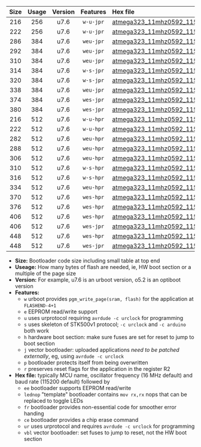 |Size|Usage|Version|Features|Hex file|
|:-:|:-:|:-:|:-:|:--|
|216|256|u7.6|`w-u-jpr`|[atmega323_11mhz0592_115200bps_ur_vbl.hex](https://raw.githubusercontent.com/stefanrueger/urboot/main//atmega323_11mhz0592_115200bps_ur_vbl.hex)|
|222|256|u7.6|`w-u-jpr`|[atmega323_11mhz0592_115200bps_lednop_ur_vbl.hex](https://raw.githubusercontent.com/stefanrueger/urboot/main//atmega323_11mhz0592_115200bps_lednop_ur_vbl.hex)|
|286|384|u7.6|`weu-jpr`|[atmega323_11mhz0592_115200bps_ee_ur_vbl.hex](https://raw.githubusercontent.com/stefanrueger/urboot/main//atmega323_11mhz0592_115200bps_ee_ur_vbl.hex)|
|292|384|u7.6|`weu-jpr`|[atmega323_11mhz0592_115200bps_ee_lednop_ur_vbl.hex](https://raw.githubusercontent.com/stefanrueger/urboot/main//atmega323_11mhz0592_115200bps_ee_lednop_ur_vbl.hex)|
|310|384|u7.6|`weu-jpr`|[atmega323_11mhz0592_115200bps_ee_lednop_fr_ur_vbl.hex](https://raw.githubusercontent.com/stefanrueger/urboot/main//atmega323_11mhz0592_115200bps_ee_lednop_fr_ur_vbl.hex)|
|314|384|u7.6|`w-s-jpr`|[atmega323_11mhz0592_115200bps_vbl.hex](https://raw.githubusercontent.com/stefanrueger/urboot/main//atmega323_11mhz0592_115200bps_vbl.hex)|
|320|384|u7.6|`w-s-jpr`|[atmega323_11mhz0592_115200bps_lednop_vbl.hex](https://raw.githubusercontent.com/stefanrueger/urboot/main//atmega323_11mhz0592_115200bps_lednop_vbl.hex)|
|338|384|u7.6|`weu-jpr`|[atmega323_11mhz0592_115200bps_ee_lednop_fr_ce_ur_vbl.hex](https://raw.githubusercontent.com/stefanrueger/urboot/main//atmega323_11mhz0592_115200bps_ee_lednop_fr_ce_ur_vbl.hex)|
|374|384|u7.6|`wes-jpr`|[atmega323_11mhz0592_115200bps_ee_vbl.hex](https://raw.githubusercontent.com/stefanrueger/urboot/main//atmega323_11mhz0592_115200bps_ee_vbl.hex)|
|380|384|u7.6|`wes-jpr`|[atmega323_11mhz0592_115200bps_ee_lednop_vbl.hex](https://raw.githubusercontent.com/stefanrueger/urboot/main//atmega323_11mhz0592_115200bps_ee_lednop_vbl.hex)|
|216|512|u7.6|`w-u-hpr`|[atmega323_11mhz0592_115200bps_ur.hex](https://raw.githubusercontent.com/stefanrueger/urboot/main//atmega323_11mhz0592_115200bps_ur.hex)|
|222|512|u7.6|`w-u-hpr`|[atmega323_11mhz0592_115200bps_lednop_ur.hex](https://raw.githubusercontent.com/stefanrueger/urboot/main//atmega323_11mhz0592_115200bps_lednop_ur.hex)|
|282|512|u7.6|`weu-hpr`|[atmega323_11mhz0592_115200bps_ee_ur.hex](https://raw.githubusercontent.com/stefanrueger/urboot/main//atmega323_11mhz0592_115200bps_ee_ur.hex)|
|288|512|u7.6|`weu-hpr`|[atmega323_11mhz0592_115200bps_ee_lednop_ur.hex](https://raw.githubusercontent.com/stefanrueger/urboot/main//atmega323_11mhz0592_115200bps_ee_lednop_ur.hex)|
|306|512|u7.6|`weu-hpr`|[atmega323_11mhz0592_115200bps_ee_lednop_fr_ur.hex](https://raw.githubusercontent.com/stefanrueger/urboot/main//atmega323_11mhz0592_115200bps_ee_lednop_fr_ur.hex)|
|310|512|u7.6|`w-s-hpr`|[atmega323_11mhz0592_115200bps.hex](https://raw.githubusercontent.com/stefanrueger/urboot/main//atmega323_11mhz0592_115200bps.hex)|
|316|512|u7.6|`w-s-hpr`|[atmega323_11mhz0592_115200bps_lednop.hex](https://raw.githubusercontent.com/stefanrueger/urboot/main//atmega323_11mhz0592_115200bps_lednop.hex)|
|334|512|u7.6|`weu-hpr`|[atmega323_11mhz0592_115200bps_ee_lednop_fr_ce_ur.hex](https://raw.githubusercontent.com/stefanrueger/urboot/main//atmega323_11mhz0592_115200bps_ee_lednop_fr_ce_ur.hex)|
|370|512|u7.6|`wes-hpr`|[atmega323_11mhz0592_115200bps_ee.hex](https://raw.githubusercontent.com/stefanrueger/urboot/main//atmega323_11mhz0592_115200bps_ee.hex)|
|376|512|u7.6|`wes-hpr`|[atmega323_11mhz0592_115200bps_ee_lednop.hex](https://raw.githubusercontent.com/stefanrueger/urboot/main//atmega323_11mhz0592_115200bps_ee_lednop.hex)|
|406|512|u7.6|`wes-hpr`|[atmega323_11mhz0592_115200bps_ee_lednop_fr.hex](https://raw.githubusercontent.com/stefanrueger/urboot/main//atmega323_11mhz0592_115200bps_ee_lednop_fr.hex)|
|406|512|u7.6|`wes-jpr`|[atmega323_11mhz0592_115200bps_ee_lednop_fr_vbl.hex](https://raw.githubusercontent.com/stefanrueger/urboot/main//atmega323_11mhz0592_115200bps_ee_lednop_fr_vbl.hex)|
|448|512|u7.6|`wes-hpr`|[atmega323_11mhz0592_115200bps_ee_lednop_fr_ce.hex](https://raw.githubusercontent.com/stefanrueger/urboot/main//atmega323_11mhz0592_115200bps_ee_lednop_fr_ce.hex)|
|448|512|u7.6|`wes-jpr`|[atmega323_11mhz0592_115200bps_ee_lednop_fr_ce_vbl.hex](https://raw.githubusercontent.com/stefanrueger/urboot/main//atmega323_11mhz0592_115200bps_ee_lednop_fr_ce_vbl.hex)|

- **Size:** Bootloader code size including small table at top end
- **Useage:** How many bytes of flash are needed, ie, HW boot section or a multiple of the page size
- **Version:** For example, u7.6 is an urboot version, o5.2 is an optiboot version
- **Features:**
  + `w` urboot provides `pgm_write_page(sram, flash)` for the application at `FLASHEND-4+1`
  + `e` EEPROM read/write support
  + `u` uses urprotocol requiring `avrdude -c urclock` for programming
  + `s` uses skeleton of STK500v1 protocol; `-c urclock` and `-c arduino` both work
  + `h` hardware boot section: make sure fuses are set for reset to jump to boot section
  + `j` vector bootloader: uploaded applications *need to be patched externally*, eg, using `avrdude -c urclock`
  + `p` bootloader protects itself from being overwritten
  + `r` preserves reset flags for the application in the register R2
- **Hex file:** typically MCU name, oscillator frequency (16 MHz default) and baud rate (115200 default) followed by
  + `ee` bootloader supports EEPROM read/write
  + `lednop` "template" bootloader contains `mov rx,rx` nops that can be replaced to toggle LEDs
  + `fr` bootloader provides non-essential code for smoother error handing
  + `ce` bootloader provides a chip erase command
  + `ur` uses urprotocol and requires `avrdude -c urclock` for programming
  + `vbl` vector bootloader: set fuses to jump to reset, not the HW boot section
